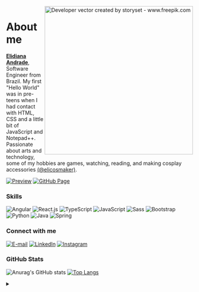 <img align="right" alt="Developer vector created by storyset - www.freepik.com" height="400" src="https://user-images.githubusercontent.com/97471199/177056026-104a8f46-692b-4b65-8ba4-d0fc8946da0f.png">

<h1 id="top" align="left">About me</h1>

<p align="left"><a href="https://elidianaandrade.github.io/"><strong>Elidiana Andrade</strong></a>, Software Engineer from Brazil. My first "Hello World" was in pre-teens when I had contact with HTML, CSS and a little bit of JavaScript and Notepad++. 
<br>
 Passionate about arts and technology, some of my hobbies are games, watching, reading, and making cosplay accessories <a href="https://www.instagram.com/elicosmaker/">(@elicosmaker)</a>.</p>

[![Preview](https://img.shields.io/badge/Portfolio-000?style=for-the-badge&logo=github&logoColor=7520FF)](https://elidianaandrade.github.io/)
[![GitHub Page](https://img.shields.io/badge/elidianaandrade.github.io-7520FF?style=for-the-badge)](https://elidianaandrade.github.io/)

<h3 align="left">Skills</h3>

![Angular](https://img.shields.io/badge/Angular-F0E3FC?style=for-the-badge&logo=angular&logoColor=FF0000)
![React.js](https://img.shields.io/badge/React-F0E3FC?style=for-the-badge&logo=react)
![TypeScript](https://img.shields.io/badge/TypeScript-F0E3FC?style=for-the-badge&logo=typescript)
![JavaScript](https://img.shields.io/badge/JavaScript-F0E3FC?style=for-the-badge&logo=javascript&logoColor=F7DF1E)
![Sass](https://img.shields.io/badge/Sass-F0E3FC?style=for-the-badge&logo=sass)
![Bootstrap](https://img.shields.io/badge/Bootstrap-F0E3FC?style=for-the-badge&logo=bootstrap)
![Python](https://img.shields.io/badge/Python-F0E3FC?style=for-the-badge&logo=python)
![Java](https://img.shields.io/badge/Java-F0E3FC?style=for-the-badge&logo=java)
![Spring](https://img.shields.io/badge/Spring-F0E3FC?style=for-the-badge&logo=spring)

<h3 align="left">Connect with me</h3>

[![E-mail](https://img.shields.io/badge/-elidianaandrade@outlook.com-020114?style=for-the-badge&logo=microsoft-outlook&logoColor=7520FF&color:FFF)](mailto:elidianaandrade@outlook.com)
[![LinkedIn](https://img.shields.io/badge/-LinkedIn-020114?style=for-the-badge&logo=linkedin&logoColor=7520FF&color:FFF)](https://www.linkedin.com/in/elidianaandrade/)
[![Instagram](https://img.shields.io/badge/-Instagram-020114?style=for-the-badge&logo=instagram&logoColor=7520FF&color:FFF)](https://www.instagram.com/elicosmaker/)


<h3 align="left">GitHub Stats</h3>

![Anurag's GitHub stats](https://github-readme-stats-git-masterrstaa-rickstaa.vercel.app/api?username=elidianaandrade&hide_title=true&show_icons=true&include_all_commits=false&count_private=true&line_height=25&hide=issues&bg_color=020114&title_color=7520FF&text_color=FFF&border_radius=3&border_color=181832&icon_color=7520FF&theme=jolly)
[![Top Langs](https://github-readme-stats-git-masterrstaa-rickstaa.vercel.app/api/top-langs/?username=elidianaandrade&line_height=10&card_width=290&layout=compact&hide_title=false&count_private=true&langs_count=4&show_icons=true&title_color=7520FF&hide=html,css&bg_color=020114&text_color=8B8B8B&border_radius=3&border_color=181832)](https://github.com/elidianaandrade/github-readme-stats)
  <br>

<details align="left">
  <summary></summary> 
 
  - Badges by <a href="https://shields.io/">shields.io</a><br>
  - GitHub Stats by <a href="https://github.com/anuraghazra/github-readme-stats">anuraghazra</a>
  - Developer vector created by <a href="https://www.freepik.com/vectors/developer">storyset - www.freepik.com</a> (edited by author)
 
  <div align="right">Made with 💜 by <a href="https://elidianaandrade.github.io/">EA</a>.</div>

</details>
